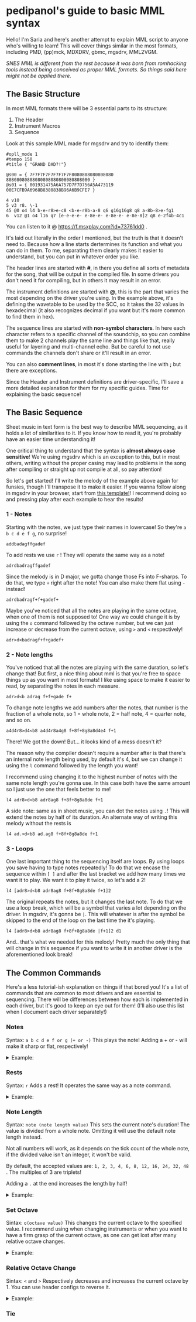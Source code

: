 # pedipanol's guide to basic MML syntax
Hello! I'm Saria and here's another attempt to explain MML script to anyone who's willing to learn! This will cover things similar in the most formats, including PMD, (pp)mck, MDXDRV, gbmc, mgsdrv, MML2VGM.

*SNES MML is different from the rest because it was born from romhacking tools instead being conceived as proper MML formats. So things said here might not be applied there.*

## The Basic Structure

In most MML formats there will be 3 essential parts to its structure:
1. The Header
2. Instrument Macros
3. Sequence

Look at this sample MML made for mgsdrv and try to identify them:
```
#opll_mode 1
#tempo 150
#title { "GRAND DAD?!"}

@s00 = { 7F7F7F7F7F7F7F7F8080808080808080 80808080808080808080808080808080 }
@s01 = { 001931475A6A757D7F7D756A5A473119 00E7CFB9A6968B8380838B96A6B9CFE7 }

4 v10
5 v3 r8. \-1
45 @0 o4 l4 b-e-r8>e-c8 <b-e-r8b-a-8 q6 g16g16g8 q8 a-8b-8>e-fg1
6  v12 @1 o4 l16 q7 [e-e-e-e- e-8e-e- e-8e-e- e-8e-8]2 q8 e-2f4b-4c1
```

You can listen to it @ https://f.msxplay.com?id=73761dd0 .

It's laid out literally in the order I mentioned, but the truth is that it doesn't need to. Because how a line starts dertermines its function and what you can do in them. To me, separating them clearly makes it easier to understand, but you can put in whatever order you like.

The header lines are started with **\#**, in there you define all sorts of metadata for the song, that will be output in the compiled file. In some drivers you don't need it for compiling, but in others it may result in an error.

The instrument definitions are started with **\@**, this is the part that varies the most depending on the driver you're using. In the example above, it's defining the wavetable to be used by the SCC, so it takes the 32 values in hexadecimal (it also recognizes decimal if you want but it's more common to find them in hex).

The sequence lines are started with **non-symbol characters**. In here each character refers to a specific channel of the soundchip, so you can combine them to make 2 channels play the same line and things like that, really useful for layering and multi-channel echo. But be careful to not use commands the channels don't share or it'll result in an error.

You can also **comment lines**, in most it's done starting the line with **;** but there are exceptions.

Since the Header and Instrument definitions are driver-specific, I'll save a more detailed explanation for them for my specific guides. Time for explaining the basic sequence!

## The Basic Sequence
Sheet music in text form is the best way to describe MML sequencing, as it holds a lot of similarities to it. If you know how to read it, you're probably have an easier time understanding it! 

One critical thing to understand that the syntax is **almost always case sensitive**! We're using mgsdrv which is an exception to this, but in most others, writing without the proper casing may lead to problems in the song after compiling or straight up not compile at all, so pay attention!

So let's get started! I'll write the melody of the example above again for funsies, though I'll transpose it to make it easier. If you wanna follow along in mgsdrv in your browser, start from [this template!](https://f.msxplay.com?id=e04930ad)! I recommend doing so and pressing play after each example to hear the results!

### 1 - Notes

Starting with the notes, we just type their names in lowercase! So they're `a b c d e f g`, no surprise!
```
addbadagffgadef
```
To add rests we use `r` ! They will operate the same way as a note!
```
adrdbadragffgadef
```
Since the melody is in D major, we gotta change those Fs into F-sharps. To do that, we type `+` right after the note! You can also make them flat using `-` instead!
```
adrdbadragf+f+gadef+
```
Maybe you've noticed that all the notes are playing in the same octave, when one of them is not supposed to! One way we could change it is by using the `o` command followed by the octave number, but we can just increase or decrease from the current octave, using `>` and `<` respectively!
```
adr>d<badragf+f+gadef+
```

### 2 - Note lengths

You've noticed that all the notes are playing with the same duration, so let's change that! But first, a nice thing about mml is that you're free to space things up as you want in most formats! I like using space to make it easier to read, by separating the notes in each measure.
```
adr>d<b adrag f+f+gade f+
```
To change note lengths we add numbers after the notes, that number is the fraction of a whole note, so 1 = whole note, 2 = half note, 4 = quarter note, and so on.
```
a4d4r8>d4<b8 a4d4r8a4g8 f+8f+8g8a8d4e4 f+1
```
There! We got the down! But... it looks kind of a mess doesn't it?

The reason why the compiler doesn't require a number after is that there's an internal note length being used, by default it's 4, but we can change it using the `l` command followed by the length you want!

I recommend using changing it to the highest number of notes with the same note length you're gonna use. In this case both have the same amount so I just use the one that feels better to me!
```
l4 adr8>d<b8 adr8ag8 f+8f+8g8a8de f+1
```

A side note: same as in sheet music, you can dot the notes using `.`! This will extend the notes by half of its duration. An alternate way of writing this melody without the rests is
```
l4 ad.>d<b8 ad.ag8 f+8f+8g8a8de f+1
```

### 3 - Loops

One last important thing to the sequencing itself are loops. By using loops you save having to type notes repeatedly! To do that we encase the sequence within `[ ]` and after the last bracket we add how many times we want it to play. We want it to play it twice, so let's add a 2!

```
l4 [adr8>d<b8 adr8ag8 f+8f+8g8a8de f+1]2
```
The original repeats the notes, but it changes the last note. To do that we use a loop break, which will be a symbol that varies a lot depending on the driver. In mgsdrv, it's gonna be `|`. This will whatever is after the symbol be skipped to the end of the loop on the last time the it's playing.
```
l4 [adr8>d<b8 adr8ag8 f+8f+8g8a8de |f+1]2 d1
```
And.. that's what we needed for this melody! Pretty much the only thing that will change in this sequence if you want to write it in another driver is the aforementioned look break!

## The Common Commands

Here's a less tutorial-ish explanation on things if that bored you! 
It's a list of commands that are common to most drivers and are essential to sequencing. There will be differences between how each is implemented in each driver, but it's good to keep an eye out for them! (I'll also use this list when I document each driver separately!)

### Notes
Syntax: `a b c d e f or g (+ or -)`
This plays the note!
Adding a + or - will make it sharp or flat, respectively!

<details><summary>Example:</summary>

```
l4 cdefgab>c
```
(audio)
</details>
	
### Rests
Syntax: `r`
Adds a rest! It operates the same way as a note command.

<details><summary>Example:</summary>

```
l8 crcrgrgrararg
```
(audio)
</details>
  
### Note Length
Syntax: `note (note length value)`
This sets the current note's duration! The value is divided from a whole note. Omitting it will use the default note length instead.

Not all numbers will work, as it depends on the tick count of the whole note, if the divided value isn't an integer, it won't be valid.

By default, the accepted values are: `1, 2, 3, 4, 6, 8, 12, 16, 24, 32, 48` . The multiples of 3 are triplets!

Adding a `.` at the end increases the length by half!

<details><summary>Example:</summary>

```
a4d4.>d4<b8 ad.ag8
```
(audio)
</details>
  
### Set Octave
Sintax: `o(octave value)`
This changes the current octave to the specified value.
I recommend using when changing instruments or when you want to have a firm grasp of the current octave, as one can get lost after many relative octave changes.
  
<details><summary>Example:</summary>

```
l8 o3 cde o6 cde o2 cde
```
(audio)
</details>
  
### Relative Octave Change
Sintax: `<` and `>`
Respectively decreases and increases the current octave by 1.
You can use header configs to reverse it.
<details><summary>Example:</summary>

```
l16 dd>d<d f8ab >crcr<b4r4
```
(audio)
</details>
  
### Tie

